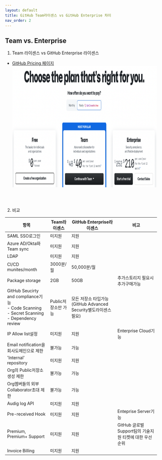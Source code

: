```yaml
---
layout: default
title: GitHub Team라이센스 vs GitHub Enterprise 차이
nav_order: 2
---
```


## Team vs. Enterprise

1. Team 라이센스 vs GitHub Enterprise 라이센스
  - [GitHub Pricing 페이지](https://github.com/pricing) <br>
    <img src="/assets/images/GitHub_pricing.png" width="600" height="400">

<br>
<br>

2. 비교

  항목 | Team라이센스 | GitHub Enterprise라이센스 | 비고
  --|--|--|--
  SAML SSO로그인 | 미지원 | 지원
  Azure AD/Okta와 Team sync | 미지원 | 지원
  LDAP | 미지원 | 지원
  CI/CD munites/month | 3000분/월 | 50,000분/월 | 
  Package storage | 2GB | 50GB | 추가스토리지 필요시 추가구매가능
  GitHub Seucirty and compliance기능 <br> - Code Scanning <br> - Secret Scanning <br> - Dependency review | Public저장소만 가능 | 모든 저장소 타입가능(GitHub Advanced Security별도라이센스 필요)|
  IP Allow list설정 | 미지원 | 지원 | Enterprise Cloud기능
  Email notification을 회사도메인으로 제한 | 불가능 | 가능
  'Internal' repository | 미지원 | 지원 |
  Org의 Public저장소 생성 제한 | 불가능 | 가능
  Org멤버들의 외부 Collaborator초대 제한 | 불가능 | 가능
  Audig log API | 미지원 | 지원
  Pre-received Hook | 미지원 | 지원 | Enteprise Server기능
  Premium, Premium+ Support | 미지원 | 지원 | GitHub 글로벌 Support팀의 기술지원 티켓에 대한 우선순위
  Invoice Billing | 미지원 | 지원 |